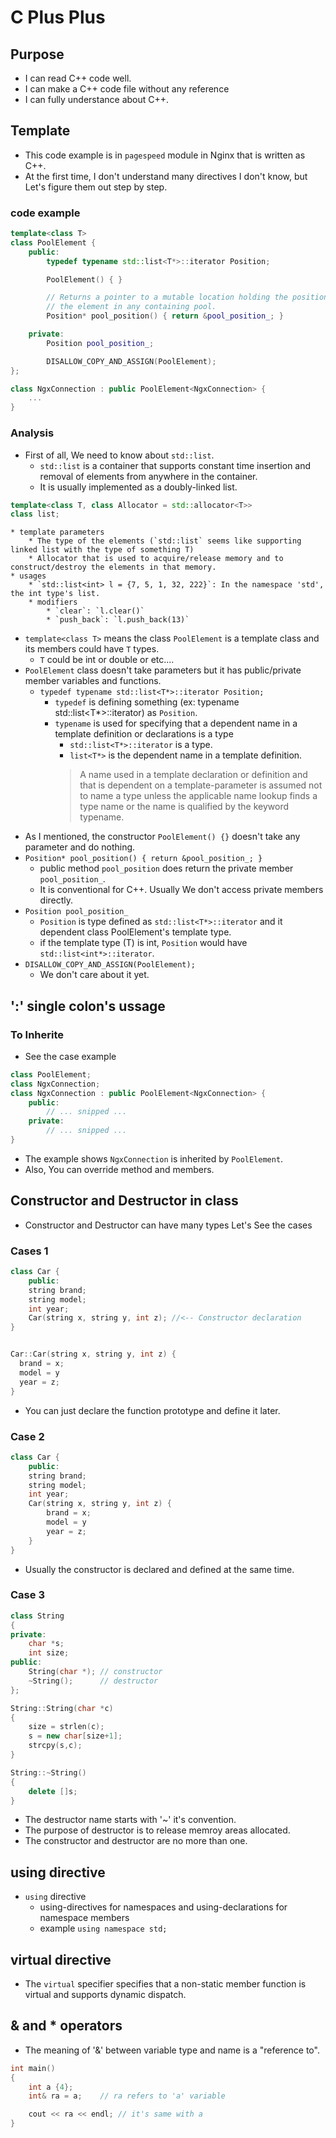 

# C Plus Plus

## Purpose

* I can read C++ code well.
* I can make a C++ code file without any reference
* I can fully understance about C++.


## Template

* This code example is in `pagespeed` module in Nginx that is written as C++.
* At the first time, I don't understand many directives I don't know, but Let's figure them out step by step.

### code example

``` cpp
template<class T>
class PoolElement {
    public: 
        typedef typename std::list<T*>::iterator Position;

        PoolElement() { }

        // Returns a pointer to a mutable location holding the position of
        // the element in any containing pool.
        Position* pool_position() { return &pool_position_; }

    private:
        Position pool_position_;

        DISALLOW_COPY_AND_ASSIGN(PoolElement);
};

class NgxConnection : public PoolElement<NgxConnection> {
    ...
}
```

### Analysis

* First of all, We need to know about `std::list`.
    * `std::list` is a container that supports constant time insertion and removal of elements from anywhere in the container.
    * It is usually implemented as a doubly-linked list.

``` cpp
template<class T, class Allocator = std::allocator<T>>
class list;
```
    * template parameters
        * The type of the elements (`std::list` seems like supporting linked list with the type of something T)
        * Allocator that is used to acquire/release memory and to construct/destroy the elements in that memory.
    * usages
        * `std::list<int> l = {7, 5, 1, 32, 222}`: In the namespace 'std', the int type's list.
        * modifiers
            * `clear`: `l.clear()`
            * `push_back`: `l.push_back(13)`
* `template<class T>` means the class `PoolElement` is a template class and its members could have `T` types.
    * `T` could be int or double or etc....
* `PoolElement` class doesn't take parameters but it has public/private member variables and functions.
    * `typedef typename std::list<T*>::iterator Position;`
        * `typedef` is defining something (ex: typename std::list<T*>::iterator) as `Position`.
        * `typename` is used for specifying that a dependent name in a template definition or declarations is a type
            * `std::list<T*>::iterator` is a type.
            * `list<T*>` is the dependent name in a template definition.
            > A name used in a template declaration or definition and that is dependent on a template-parameter is assumed not to name a type unless the applicable name lookup finds a type name or the name is qualified by the keyword typename.
* As I mentioned, the constructor `PoolElement() {}` doesn't take any parameter and do nothing.
* `Position* pool_position() { return &pool_position_; }` 
    * public method `pool_position` does return the private member `pool_position_`.
    * It is conventional for C++. Usually We don't access private members directly.
* `Position pool_position_`
    * `Position` is type defined as `std::list<T*>::iterator` and it dependent class PoolElement's template type.
    * if the template type (T) is int, `Position` would have `std::list<int*>::iterator`.
* `DISALLOW_COPY_AND_ASSIGN(PoolElement);`
    * We don't care about it yet.


## ':' single colon's ussage

### To Inherite

* See the case example
``` cpp
class PoolElement;
class NgxConnection;
class NgxConnection : public PoolElement<NgxConnection> {
    public:
        // ... snipped ...
    private:
        // ... snipped ...
}
```

* The example shows `NgxConnection` is inherited by `PoolElement`.
* Also, You can override method and members.


## Constructor and Destructor in class

* Constructor and Destructor can have many types Let's See the cases

### Cases 1

``` cpp
class Car {
    public:
    string brand;
    string model;
    int year;
    Car(string x, string y, int z); //<-- Constructor declaration
}


Car::Car(string x, string y, int z) {
  brand = x;
  model = y
  year = z;
}
```

* You can just declare the function prototype and define it later.


### Case 2

``` cpp
class Car {
    public:
    string brand;
    string model;
    int year;
    Car(string x, string y, int z) {
        brand = x;
        model = y
        year = z;
    }
}
```

* Usually the constructor is declared and defined at the same time.


### Case 3

``` cpp
class String
{
private:
    char *s;
    int size;
public:
    String(char *); // constructor
    ~String();      // destructor
};

String::String(char *c)
{
    size = strlen(c);
    s = new char[size+1];
    strcpy(s,c);
}

String::~String()
{
    delete []s;
}
```

* The destructor name starts with '~' it's convention.
* The purpose of destructor is to release memroy areas allocated.
* The constructor and destructor are no more than one.


## using directive

* `using` directive
    * using-directives for namespaces and using-declarations for namespace members
    * example `using namespace std;`


## virtual directive

* The `virtual` specifier specifies that a non-static member function is virtual and supports dynamic dispatch.


## & and * operators

* The meaning of '&' between variable type and name is a "reference to".

``` cpp
int main()
{
    int a {4};
    int& ra = a;    // ra refers to 'a' variable

    cout << ra << endl; // it's same with a
}
```

